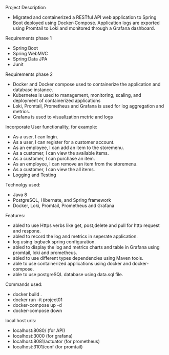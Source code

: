 Project Description
* Migrated and containerized a RESTful API web application to Spring Boot deployed using Docker-Compose. Application logs are exported using Promtail to Loki and monitored through a Grafana dashboard.

Requirements phase 1
* Spring Boot
* Spring WebMVC
* Spring Data JPA
* Junit

Requirements phase 2
* Docker and Docker compose used to containerize the application and database instance.
* Kubernetes is used to management, monitoring, scaling, and deployment of containerized applications
* Loki, Promtail, Prometheus and Grafana is used for log aggregation and metrics.
* Grafana is used to visualization metric and logs

Incorporate User functionality, for example:
* As a user, I can login.
* As a user, I can register for a customer account.
* As an employee, I can add an item to the storemenu.
* As a customer, I can view the available items.
* As a customer, I can purchase an item.
* As an employee, I can remove an item from the storemenu.
* As a customer, I can view the all items.
* Logging and Testing

Technolgy used:
* Java 8
* PostgreSQL, Hibernate, and Spring framework  
* Docker, Loki, Promtail, Prometheus and Grafana


Features:
* abled to use Https verbs like get, post,delete and pull for http request and respone.
* abled to record the log and metrics in seperate application.
* log using logback spring configuration.
* abled to display the log and metrics charts and table in Grafana using promtail, loki and prometheus.
* abled to use different types dependencies using Maven tools.
* able to use containerized applications using docker and docker-compose.
* able to use postgreSQL database using data.sql file.

Commands used:
* docker build .
* docker run -it project01
* docker-compose up -d
* docker-compose down


local host urls:
* localhost:8080/   (for API)
* localhost:3000  (for grafana)
* localhost:8081/actuator (for prometheus)
* localhost:3101/conf  (for promtail)
